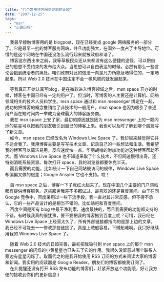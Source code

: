 ```yaml
---
title: "几个常用博客服务网站的比较"
date: "2007-12-25"
tags: 
  - "msn"
  - "心路历程"
---
```


    我最早接触博客用的是 blogpost，现在已经变成 google 网络服务的一部分了。它是最早一批的博客服务网站，并且功能强大，在国外一度占了主导地位。可惜的是这个网站在中国还没怎么流行起来就被政府和谐了。  
    博客这东西出来之前，我等草根民众还从来都没有这么便捷的途径，可以把自己的思想不受约束的发布给大众。当思想可以自由表达的时候，必然有那么一些言论会戳到统治者的痛处。咱们政府对此的做法一向是凡力所能及堵得住的，一定堵起来。所以 Web 2.0 技术在中国注定不会一帆风顺的就发展起来。

    等我真正开始认真写blog，是在微软进入博客领域之后。msn space 开办的时候，博客在中国已经有一定的用户了。但当时，写博客的人主要还是计算机、网络领域相关的技术人员和学生。msn space 通过和 msn messenger 绑定在一起，成功的把博客的概念推销给了非技术的一般用户。msn space 也因为吸引了普通用户而在短时间内一举成为全球最大的博客服务商。  
    我在 msn space 上安了家，最初的原因就是因为 msn messenger 上的一颗闪烁的星星可以把我的朋友吸引到自己的博客上来。我也可以及时了解到哪个朋友写了新文章。  
    如今，msn space 已经改名为 Windows Live Space 了。我却越来越觉得它并不适合我了。我用博客主要是写写技术文章、记录自己的一些想法和生活。我希望我的博客可以简洁易用，反应速度快一点。华丽胡哨的附加功能对这种博客帮助不大。而 Windows Live Space 也不知道采取了什么技术，不但网速慢得出奇，还特别消耗系统资源。每次打开 space，我的浏览器都要休克半天。  
    而我需要的功能，比如统计一下自己网站被访问的规律，Windows Live Space 却偏偏又做的很差；Google Ansyler 它也不支持。哎！

    自 msn space 之后，博客一下子就红火起来了。现在中国几个主要的门户网站都有提供博客服务。这些服务我差不多都试过，最喜欢的还是百度空间。由于在同 Google 竞争中，百度采用过一些下流手段，我一直对其非常反感。但不得不承认，它的一些产品设计的是相当不错的。比如贴吧和百度空间。  
    百度空间是所有 blog 中最干净利索、速度最快的，而且我需要的功能都支持的不错。有时候我真的很犹豫，要不要把我的博客搬到百度上呢？可惜，我已经在 Windows Live Space 上经营太久了，所有外部链接都指向的是那上边的文章。我已经不可能去一一修改那些链接了。真是上贼船容易，下贼船难啊。我只好继续用我的 Windows Live Space 了。  
  

    随着 Web 2.0 技术的日趋完善，最初把我吸引到 msn space 上的那个 msn messenger 的闪烁的小黄星星也已失去了它的作用。我很久没留意过哪个联系人旁边有星星闪烁了。取而代之的是我开始使用 RSS 订阅的方式来阅读大家的博客和新闻。我实用的阅读器是 Google Reader。朋友们的博客都被我订阅了。  
    在此提醒还没有打开 RSS 发布功能的博客们，赶紧开放这个功能哦，好让我方便的接收到你们的更新信息:)
